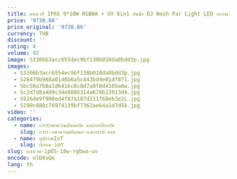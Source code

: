 ```yaml
---
title: แสงเวที IP65 9*18W RGBWA + UV 6in1 กันน้ํา DJ Wash Par Light LED กลางแจ้งสําหรับ Party Night Club
price: '9730.86'
price_original: '9730.86'
currency: THB
discount: ''
rating: 4
volume: 92
image: S3306b3acc6554ec9bf130b018da8bdd3p.jpg
images:
  - S3306b3acc6554ec9bf130b018da8bdd3p.jpg
  - S26479b968a0146b6a5c443bd4e01df871.jpg
  - Sbc58a768a1d6416c8c8d7a9f8d4105a0w.jpg
  - Sc2d7d8a409c34e8886314a678623913dA.jpg
  - S926de9f980ed4f87a187d211f68eb3e2L.jpg
  - S190c880c76974139bf7362ae64a1d7d5k.jpg
video: ''
categories:
  - name: การรักษาความปลอดภัย และการป้องกัน
    slug: การร-กษาความปลอดภ-และการป-องก
  - name: อุปกรณ์IoT
    slug: ปกรณ-iot
slug: แสงเวท-ip65-18w-rgbwa-uv
encode: olD8sQe
lang: th
---
```

  